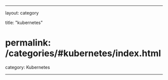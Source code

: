 ---

layout: category 

title: "kubernetes" 

# permalink:  /categories/#kubernetes/index.html

category: Kubernetes 

---